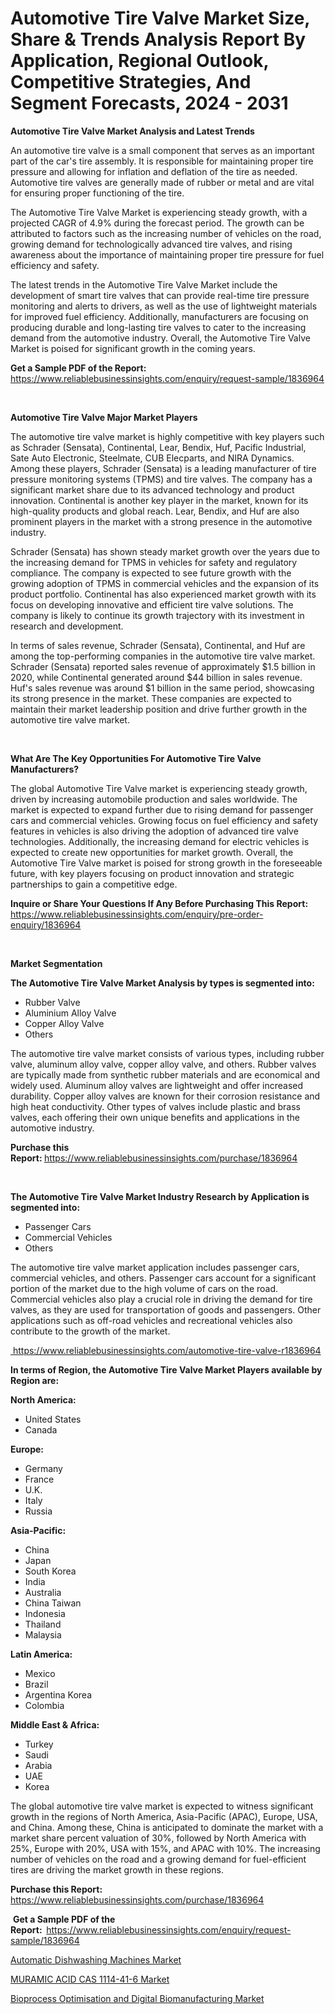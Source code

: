 <p><h1>Automotive Tire Valve Market Size, Share & Trends Analysis Report By Application, Regional Outlook, Competitive Strategies, And Segment Forecasts, 2024 - 2031</h1></p><p><strong>Automotive Tire Valve Market Analysis and Latest Trends</strong></p>
<p><p>An automotive tire valve is a small component that serves as an important part of the car's tire assembly. It is responsible for maintaining proper tire pressure and allowing for inflation and deflation of the tire as needed. Automotive tire valves are generally made of rubber or metal and are vital for ensuring proper functioning of the tire.</p><p>The Automotive Tire Valve Market is experiencing steady growth, with a projected CAGR of 4.9% during the forecast period. The growth can be attributed to factors such as the increasing number of vehicles on the road, growing demand for technologically advanced tire valves, and rising awareness about the importance of maintaining proper tire pressure for fuel efficiency and safety.</p><p>The latest trends in the Automotive Tire Valve Market include the development of smart tire valves that can provide real-time tire pressure monitoring and alerts to drivers, as well as the use of lightweight materials for improved fuel efficiency. Additionally, manufacturers are focusing on producing durable and long-lasting tire valves to cater to the increasing demand from the automotive industry. Overall, the Automotive Tire Valve Market is poised for significant growth in the coming years.</p></p>
<p><strong>Get a Sample PDF of the Report:&nbsp;</strong> <a href="https://www.reliablebusinessinsights.com/enquiry/request-sample/1836964">https://www.reliablebusinessinsights.com/enquiry/request-sample/1836964</a></p>
<p>&nbsp;</p>
<p><strong>Automotive Tire Valve Major Market Players</strong></p>
<p><p>The automotive tire valve market is highly competitive with key players such as Schrader (Sensata), Continental, Lear, Bendix, Huf, Pacific Industrial, Sate Auto Electronic, Steelmate, CUB Elecparts, and NIRA Dynamics. Among these players, Schrader (Sensata) is a leading manufacturer of tire pressure monitoring systems (TPMS) and tire valves. The company has a significant market share due to its advanced technology and product innovation. Continental is another key player in the market, known for its high-quality products and global reach. Lear, Bendix, and Huf are also prominent players in the market with a strong presence in the automotive industry.</p><p>Schrader (Sensata) has shown steady market growth over the years due to the increasing demand for TPMS in vehicles for safety and regulatory compliance. The company is expected to see future growth with the growing adoption of TPMS in commercial vehicles and the expansion of its product portfolio. Continental has also experienced market growth with its focus on developing innovative and efficient tire valve solutions. The company is likely to continue its growth trajectory with its investment in research and development.</p><p>In terms of sales revenue, Schrader (Sensata), Continental, and Huf are among the top-performing companies in the automotive tire valve market. Schrader (Sensata) reported sales revenue of approximately $1.5 billion in 2020, while Continental generated around $44 billion in sales revenue. Huf's sales revenue was around $1 billion in the same period, showcasing its strong presence in the market. These companies are expected to maintain their market leadership position and drive further growth in the automotive tire valve market.</p></p>
<p>&nbsp;</p>
<p><strong>What Are The Key Opportunities For Automotive Tire Valve Manufacturers?</strong></p>
<p><p>The global Automotive Tire Valve market is experiencing steady growth, driven by increasing automobile production and sales worldwide. The market is expected to expand further due to rising demand for passenger cars and commercial vehicles. Growing focus on fuel efficiency and safety features in vehicles is also driving the adoption of advanced tire valve technologies. Additionally, the increasing demand for electric vehicles is expected to create new opportunities for market growth. Overall, the Automotive Tire Valve market is poised for strong growth in the foreseeable future, with key players focusing on product innovation and strategic partnerships to gain a competitive edge.</p></p>
<p><strong>Inquire or Share Your Questions If Any Before Purchasing This Report:</strong> <a href="https://www.reliablebusinessinsights.com/enquiry/pre-order-enquiry/1836964">https://www.reliablebusinessinsights.com/enquiry/pre-order-enquiry/1836964</a></p>
<p>&nbsp;</p>
<p><strong>Market Segmentation</strong></p>
<p><strong>The Automotive Tire Valve Market Analysis by types is segmented into:</strong></p>
<p><ul><li>Rubber Valve</li><li>Aluminium Alloy Valve</li><li>Copper Alloy Valve</li><li>Others</li></ul></p>
<p><p>The automotive tire valve market consists of various types, including rubber valve, aluminum alloy valve, copper alloy valve, and others. Rubber valves are typically made from synthetic rubber materials and are economical and widely used. Aluminum alloy valves are lightweight and offer increased durability. Copper alloy valves are known for their corrosion resistance and high heat conductivity. Other types of valves include plastic and brass valves, each offering their own unique benefits and applications in the automotive industry.</p></p>
<p><strong>Purchase this Report:&nbsp;</strong><a href="https://www.reliablebusinessinsights.com/purchase/1836964">https://www.reliablebusinessinsights.com/purchase/1836964</a></p>
<p>&nbsp;</p>
<p><strong>The Automotive Tire Valve Market Industry Research by Application is segmented into:</strong></p>
<p><ul><li>Passenger Cars</li><li>Commercial Vehicles</li><li>Others</li></ul></p>
<p><p>The automotive tire valve market application includes passenger cars, commercial vehicles, and others. Passenger cars account for a significant portion of the market due to the high volume of cars on the road. Commercial vehicles also play a crucial role in driving the demand for tire valves, as they are used for transportation of goods and passengers. Other applications such as off-road vehicles and recreational vehicles also contribute to the growth of the market.</p></p>
<p><a href="https://www.reliablebusinessinsights.com/automotive-tire-valve-r1836964">&nbsp;https://www.reliablebusinessinsights.com/automotive-tire-valve-r1836964</a></p>
<p><strong>In terms of Region, the Automotive Tire Valve Market Players available by Region are:</strong></p>
<p>
    <p> <strong> North America: </strong>
        <ul>
            <li>United States</li>
            <li>Canada</li>
        </ul>
        </p> 
    <p> <strong> Europe: </strong>
        <ul>
            <li>Germany</li>
            <li>France</li>
            <li>U.K.</li>
            <li>Italy</li>
            <li>Russia</li>
        </ul>
        </p> 
    <p> <strong> Asia-Pacific: </strong>
        <ul>
            <li>China</li>
            <li>Japan</li>
            <li>South Korea</li>
            <li>India</li>
            <li>Australia</li>
            <li>China Taiwan</li>
            <li>Indonesia</li>
            <li>Thailand</li>
            <li>Malaysia</li>
        </ul>
        </p> 
    <p> <strong> Latin America: </strong>
        <ul>
            <li>Mexico</li>
            <li>Brazil</li>
            <li>Argentina Korea</li>
            <li>Colombia</li>
        </ul>
        </p> 
    <p> <strong> Middle East & Africa: </strong>
        <ul>
            <li>Turkey</li>
            <li>Saudi</li>
            <li>Arabia</li>
            <li>UAE</li>
            <li>Korea</li>
        </ul>
    </p>
    </p>
<p><p>The global automotive tire valve market is expected to witness significant growth in the regions of North America, Asia-Pacific (APAC), Europe, USA, and China. Among these, China is anticipated to dominate the market with a market share percent valuation of 30%, followed by North America with 25%, Europe with 20%, USA with 15%, and APAC with 10%. The increasing number of vehicles on the road and a growing demand for fuel-efficient tires are driving the market growth in these regions.</p></p>
<p><strong>Purchase this Report: </strong><a href="https://www.reliablebusinessinsights.com/purchase/1836964">https://www.reliablebusinessinsights.com/purchase/1836964</a></p>
<p>&nbsp;<strong>Get a Sample PDF of the Report:&nbsp;&nbsp;</strong><a href="https://www.reliablebusinessinsights.com/enquiry/request-sample/1836964">https://www.reliablebusinessinsights.com/enquiry/request-sample/1836964</a></p>
<p><strong></strong></p>
<p><p><a href="https://github.com/JosephMorgnlvXXff/Market-Research-Report-List-1/blob/main/automatic-dishwashing-machines-market.md">Automatic Dishwashing Machines Market</a></p><p><a href="https://github.com/ochgvvcj16/Market-Research-Report-List-1/blob/main/muramic-acid-cas-1114-41-6-market.md">MURAMIC ACID CAS 1114-41-6 Market</a></p><p><a href="https://issuu.com/reportprime-2/docs/bioprocess-optimisation-and-digital-biomanufacturi">Bioprocess Optimisation and Digital Biomanufacturing Market</a></p></p>